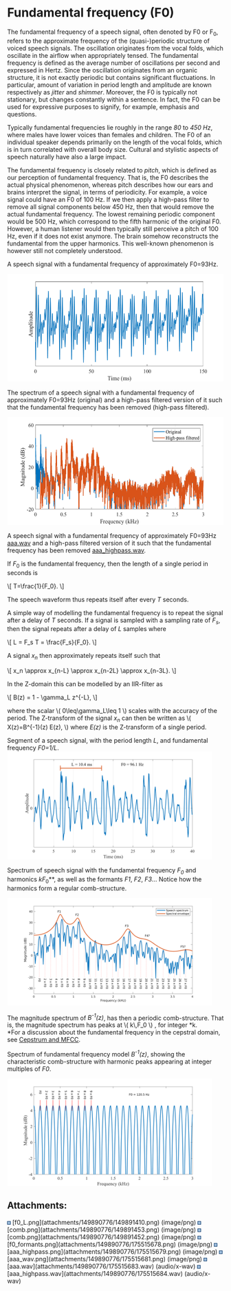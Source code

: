 # Fundamental frequency (F0)

<div class="contentLayout2">

<div class="columnLayout two-equal" layout="two-equal">

<div class="cell normal" data-type="normal">

<div class="innerCell">

The fundamental frequency of a speech signal, often denoted by F0 or
F<sub>0</sub>, refers to the approximate frequency of the
(quasi-)periodic structure of voiced speech signals. The oscillation
originates from the vocal folds, which oscillate in the airflow when
appropriately tensed. The fundamental frequency is defined as the
average number of oscillations per second and expressed in Hertz. Since
the oscillation originates from an organic structure, it is not exactly
periodic but contains significant fluctuations. In particular, amount of
variation in period length and amplitude are known respectively as
*jitter* and *shimmer*. Moreover, the F0 is typically not stationary,
but changes constantly within a sentence. In fact, the F0 can be used
for expressive purposes to signify, for example, emphasis and questions.

Typically fundamental frequencies lie roughly in the range *80* to *450
Hz*, where males have lower voices than females and children. The F0 of
an individual speaker depends primarily on the length of the vocal
folds, which is in turn correlated with overall body size. Cultural and
stylistic aspects of speech naturally have also a large impact.

The fundamental frequency is closely related to *pitch*, which is
defined as our perception of fundamental frequency. That is, the F0
describes the actual physical phenomenon, whereas pitch describes how
our ears and brains interpret the signal, in terms of periodicity. For
example, a voice signal could have an F0 of 100 Hz. If we then apply a
high-pass filter to remove all signal components below 450 Hz, then that
would remove the actual fundamental frequency. The lowest remaining
periodic component would be 500 Hz, which correspond to the fifth
harmonic of the original F0. However, a human listener would then
typically still perceive a pitch of 100 Hz, even if it does not exist
anymore. The brain somehow reconstructs the fundamental from the upper
harmonics. This well-known phenomenon is however still not completely
understood. 

</div>

</div>

<div class="cell normal" data-type="normal">

<div class="innerCell">

A speech signal with a fundamental frequency of approximately F0=93Hz.

<img src="attachments/149890776/175515681.png"
data-image-src="attachments/149890776/175515681.png"
data-unresolved-comment-count="0" data-linked-resource-id="175515681"
data-linked-resource-version="1" data-linked-resource-type="attachment"
data-linked-resource-default-alias="aaa_wav.png"
data-base-url="https://wiki.aalto.fi"
data-linked-resource-content-type="image/png"
data-linked-resource-container-id="149890776"
data-linked-resource-container-version="15" height="250" />

The spectrum of a speech signal with a fundamental frequency of
approximately F0=93Hz (original) and a high-pass filtered version of it
such that the fundamental frequency has been removed (high-pass
filtered).

<img src="attachments/149890776/175515679.png"
data-image-src="attachments/149890776/175515679.png"
data-unresolved-comment-count="0" data-linked-resource-id="175515679"
data-linked-resource-version="1" data-linked-resource-type="attachment"
data-linked-resource-default-alias="aaa_highpass.png"
data-base-url="https://wiki.aalto.fi"
data-linked-resource-content-type="image/png"
data-linked-resource-container-id="149890776"
data-linked-resource-container-version="15" height="250" />

A speech signal with a fundamental frequency of approximately F0=93Hz
<a href="attachments/149890776/175515683.wav"
data-linked-resource-id="175515683" data-linked-resource-version="1"
data-linked-resource-type="attachment"
data-linked-resource-default-alias="aaa.wav" data-nice-type="Multimedia"
data-linked-resource-content-type="audio/x-wav"
data-linked-resource-container-id="149890776"
data-linked-resource-container-version="15">aaa.wav</a> and a high-pass
filtered version of it such that the fundamental frequency has been
removed <a href="attachments/149890776/175515684.wav"
data-linked-resource-id="175515684" data-linked-resource-version="1"
data-linked-resource-type="attachment"
data-linked-resource-default-alias="aaa_highpass.wav"
data-nice-type="Multimedia"
data-linked-resource-content-type="audio/x-wav"
data-linked-resource-container-id="149890776"
data-linked-resource-container-version="15">aaa_highpass.wav</a>.

  

</div>

</div>

</div>

<div class="columnLayout two-equal" layout="two-equal">

<div class="cell normal" data-type="normal">

<div class="innerCell">

If *F*<sub>0</sub> is the fundamental frequency, then the length of a
single period in seconds is

\\\[ T=\\frac{1}{F_0}. \\\]

The speech waveform thus repeats itself after every *T* seconds.

A simple way of modelling the fundamental frequency is to repeat the
signal after a delay of *T* seconds. If a signal is sampled with a
sampling rate of *F<sub>s</sub>*, then the signal repeats after a delay
of *L* samples where

\\\[ L = F_s T = \\frac{F_s}{F_0}. \\\]

A signal *x<sub>n</sub>* then approximately repeats itself such that

\\\[ x_n \\approx x\_{n-L} \\approx x\_{n-2L} \\approx x\_{n-3L}. \\\]

In the Z-domain this can be modelled by an IIR-filter as

\\\[ B(z) = 1 - \\gamma_L z^{-L}, \\\]

where the scalar \\( 0\\leq\\gamma_L\\leq 1 \\) scales with the accuracy
of the period. The Z-transform of the signal *x<sub>n</sub>* can then be
written as \\( X(z)=B^{-1}(z) E(z), \\) where *E(z)* is the Z-transform
of a single period.

</div>

</div>

<div class="cell normal" data-type="normal">

<div class="innerCell">

Segment of a speech signal, with the period length *L*, and fundamental
frequency *F0=1/L*.<img src="attachments/149890776/149891410.png"
data-image-src="attachments/149890776/149891410.png"
data-unresolved-comment-count="0" data-linked-resource-id="149891410"
data-linked-resource-version="1" data-linked-resource-type="attachment"
data-linked-resource-default-alias="f0_L.png"
data-base-url="https://wiki.aalto.fi"
data-linked-resource-content-type="image/png"
data-linked-resource-container-id="149890776"
data-linked-resource-container-version="15" height="250" />

  

Spectrum of speech signal with the fundamental frequency *F<sub>0</sub>*
and harmonics *kF*<sub>0</sub>**, as well as the
formants *F1*, *F2*, *F3*... Notice how the harmonics form a regular
comb-structure.

<img src="attachments/149890776/175515678.png"
data-image-src="attachments/149890776/175515678.png"
data-unresolved-comment-count="0" data-linked-resource-id="175515678"
data-linked-resource-version="1" data-linked-resource-type="attachment"
data-linked-resource-default-alias="f0_formants.png"
data-base-url="https://wiki.aalto.fi"
data-linked-resource-content-type="image/png"
data-linked-resource-container-id="149890776"
data-linked-resource-container-version="15" height="250" />

  

</div>

</div>

</div>

<div class="columnLayout two-equal" layout="two-equal">

<div class="cell normal" data-type="normal">

<div class="innerCell">

The magnitude spectrum of *B<sup>-1</sup>(z)*, has then a periodic
comb-structure. That is, the magnitude spectrum has peaks at \\( k\\,F_0
\\) , for integer *k.  
*For a discussion about the fundamental frequency in the cepstral
domain, see [Cepstrum and MFCC](Cepstrum_and_MFCC).

</div>

</div>

<div class="cell normal" data-type="normal">

<div class="innerCell">

Spectrum of fundamental frequency model *B<sup>-1</sup>(z)*, showing the
characteristic comb-structure with harmonic peaks appearing at integer
multiples of *F0*.

<img src="attachments/149890776/149891452.png"
data-image-src="attachments/149890776/149891452.png"
data-unresolved-comment-count="0" data-linked-resource-id="149891452"
data-linked-resource-version="2" data-linked-resource-type="attachment"
data-linked-resource-default-alias="comb.png"
data-base-url="https://wiki.aalto.fi"
data-linked-resource-content-type="image/png"
data-linked-resource-container-id="149890776"
data-linked-resource-container-version="15" height="250" />

</div>

</div>

</div>

</div>

<div class="pageSectionHeader">

## Attachments:

</div>

<div class="greybox" align="left">

<img src="images/icons/bullet_blue.gif" width="8" height="8" />
[f0_L.png](attachments/149890776/149891410.png) (image/png)  
<img src="images/icons/bullet_blue.gif" width="8" height="8" />
[comb.png](attachments/149890776/149891453.png) (image/png)  
<img src="images/icons/bullet_blue.gif" width="8" height="8" />
[comb.png](attachments/149890776/149891452.png) (image/png)  
<img src="images/icons/bullet_blue.gif" width="8" height="8" />
[f0_formants.png](attachments/149890776/175515678.png) (image/png)  
<img src="images/icons/bullet_blue.gif" width="8" height="8" />
[aaa_highpass.png](attachments/149890776/175515679.png) (image/png)  
<img src="images/icons/bullet_blue.gif" width="8" height="8" />
[aaa_wav.png](attachments/149890776/175515681.png) (image/png)  
<img src="images/icons/bullet_blue.gif" width="8" height="8" />
[aaa.wav](attachments/149890776/175515683.wav) (audio/x-wav)  
<img src="images/icons/bullet_blue.gif" width="8" height="8" />
[aaa_highpass.wav](attachments/149890776/175515684.wav) (audio/x-wav)  

</div>
